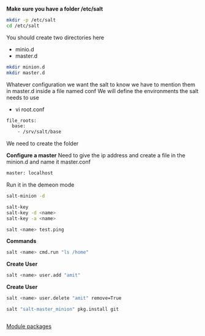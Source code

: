 
**Make sure you have a folder /etc/salt**
```bash
mkdir -p /etc/salt
cd /etc/salt
```
You should create two directories here  
- minio.d
- master.d

```bash
mkdir minion.d
mkdir master.d
```
Whatever configuration we want the salt to know we have to mention them in master.d inside a file named conf
We will define the environments the salt needs to use
- vi root.conf
```bash
file_roots:
  base:
    - /srv/salt/base
```
We need to create the folder  

**Configure a master**
Need to give the ip address and create a file in the minion.d and name it master.conf
```bash
master: localhost
```
Run it in the demeon mode  
```bash
salt-minion -d
```

```bash
salt-key
salt-key -d <name>
salt-key -a <name>

salt <name> test.ping
```

**Commands**
```bash
salt <name> cmd.run "ls /home"
```

**Create User**
```bash
salt <name> user.add "amit"
```


**Create User**
```bash
salt <name> user.delete "amit" remove=True
```

```bash
salt "salt-master_minion" pkg.install git
```

```bash
```

[Module packages](https://docs.saltstack.com/en/latest/ref/modules/all/salt.modules.aptpkg.html#module-salt.modules.aptpkg)
